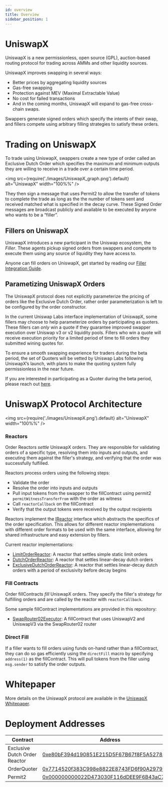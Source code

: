 ```yaml
---
id: overview
title: Overview
sidebar_position: 1
---
```


# UniswapX

UniswapX is a new permissionless, open source (GPL), auction-based routing protocol for trading across AMMs and other liquidity sources.

UniswapX improves swapping in several ways:

- Better prices by aggregating liquidity sources
- Gas-free swapping
- Protection against MEV (Maximal Extractable Value)
- No cost for failed transactions
- And in the coming months, UniswapX will expand to gas-free cross-chain swaps.

Swappers generate signed orders which specify the intents of their swap, and fillers compete using arbitrary filling strategies to satisfy these orders.

# Trading on UniswapX
To trade using UniswapX, swappers create a new type of order called an Exclusive Dutch Order which specifies the maximum and minimum outputs they are willing to receive in a trade over a certain time period.

<img src={require('./images/UniswapX_graph.png').default} alt="UniswapX" width="100%%" />

They then sign a message that uses Permit2 to allow the transfer of tokens to complete the trade as long as the the number of tokens sent and received matched what is specified in the decay curve. These Signed Order messages are broadcast publicly and available to be executed by anyone who wants to be a “filler”.

## Fillers on UniswapX
UniswapX introduces a new participant in the Uniswap ecosystem, the _Filler_. These agents pickup signed orders from swappers and compete to execute them using any source of liquidity they have access to.

Anyone can fill orders on UniswapX, get started by reading our [Filler Integration Guide](/uniswapx/guides/createfiller).

## Parametizing UniswapX Orders
The UniswapX protocol does not explicitly parameterize the pricing of orders like the Exclusive Dutch Order, rather order parameterization is left to be configured by the order constructor. 

In the current Uniswap Labs interface implementation of UniswapX, some fillers may choose to help parameterize orders by participating as quoters. These fillers can *only* win a quote if they guarantee improved swapper execution over Uniswap v3 or v2 liquidity pools. Fillers who win a quote will receive execution priority for a limited period of time to fill orders they submitted wining quotes for. 

To ensure a smooth swapping experience for traders during the beta period, the set of Quoters will be vetted by Uniswap Labs following UniswapX’s launch, with plans to make the quoting system fully permissionless in the near future.

If you are interested in participating as a Quoter during the beta period, please reach out [here](mailto:quoters@uniswap.org).

# UniswapX Protocol Architecture

<!-- ![Architecture](./assets/uniswapx-architecture.png) -->
<img src={require('./images/UniswapX.png').default} alt="UniswapX" width="100%%" />

### Reactors

Order Reactors _settle_ UniswapX orders. They are responsible for validating orders of a specific type, resolving them into inputs and outputs, and executing them against the filler's strategy, and verifying that the order was successfully fulfilled.

Reactors process orders using the following steps:
- Validate the order
- Resolve the order into inputs and outputs
- Pull input tokens from the swapper to the fillContract using permit2 `permitWitnessTransferFrom` with the order as witness
- Call `reactorCallback` on the fillContract
- Verify that the output tokens were received by the output recipients

Reactors implement the [IReactor](./src/interfaces/IReactor.sol) interface which abstracts the specifics of the order specification. This allows for different reactor implementations with different order formats to be used with the same interface, allowing for shared infrastructure and easy extension by fillers.

Current reactor implementations:
- [LimitOrderReactor](./src/reactors/LimitOrderReactor.sol): A reactor that settles simple static limit orders
- [DutchOrderReactor](./src/reactors/DutchOrderReactor.sol): A reactor that settles linear-decay dutch orders
- [ExclusiveDutchOrderReactor](./src/reactors/ExclusiveDutchOrderReactor.sol): A reactor that settles linear-decay dutch orders with a period of exclusivity before decay begins

### Fill Contracts

Order fillContracts _fill_ UniswapX orders. They specify the filler's strategy for fulfilling orders and are called by the reactor with `reactorCallback`.

Some sample fillContract implementations are provided in this repository:
- [SwapRouter02Executor](./src/sample-executors/SwapRouter02Executor.sol): A fillContract that uses UniswapV2 and UniswapV3 via the SwapRouter02 router

### Direct Fill

If a filler wants to fill orders using funds on-hand rather than a fillContract, they can do so gas efficiently using the `directFill` macro by specifying `address(1)` as the fillContract. This will pull tokens from the filler using `msg.sender` to satisfy the order outputs.

# Whitepaper
More details on the UniswapX protocol are available in the [UniswapX Whitepaper](https://uniswap.org/whitepaper-uniswapx.pdf). 

# Deployment Addresses

| Contract                      | Address                                                                                                               | Source                                                                                                                    |
| ---                           | ---                                                                                                                   | ---                                                                                                                       |
| Exclusive Dutch Order Reactor | [0xe80bF394d190851E215D5F67B67f8F5A52783F1E](https://etherscan.io/address/0xe80bF394d190851E215D5F67B67f8F5A52783F1E) | [ExclusiveDutchOrderReactor](https://github.com/Uniswap/UniswapX/blob/v1.0.0/src/reactors/ExclusiveDutchOrderReactor.sol) |
| OrderQuoter                   | [0x7714520f383C998e8822E8743FD6f90A2979689b](https://etherscan.io/address/0x7714520f383C998e8822E8743FD6f90A2979689b) | [OrderQuoter](https://github.com/Uniswap/UniswapX/blob/v1.0.0/src/OrderQuoter.sol)                                        |
| Permit2                       | [0x000000000022D473030F116dDEE9F6B43aC78BA3](https://etherscan.io/address/0x000000000022D473030F116dDEE9F6B43aC78BA3) | [Permit2](https://github.com/Uniswap/permit2)                                                                             |
